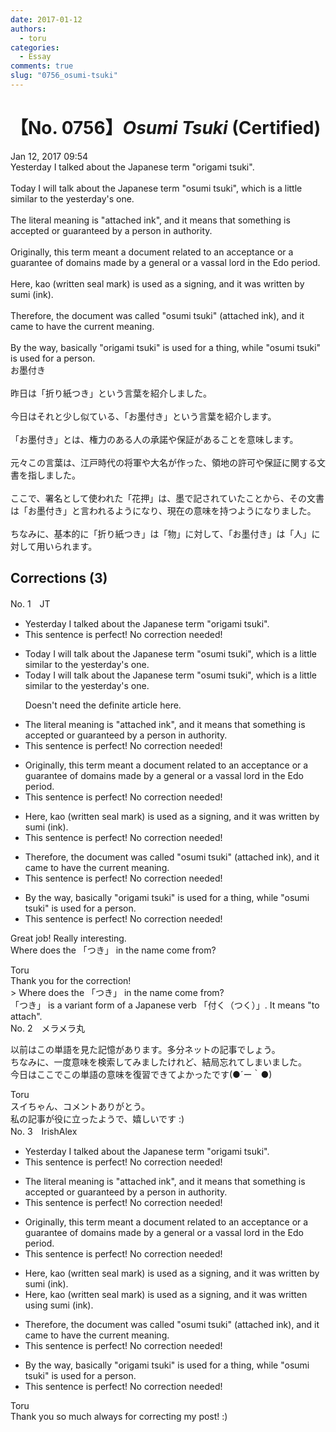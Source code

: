 ```yaml
---
date: 2017-01-12
authors:
  - toru
categories:
  - Essay
comments: true
slug: "0756_osumi-tsuki"
---
```


# 【No. 0756】<strong><em>Osumi Tsuki</em></strong> (Certified)
<div class="date">Jan 12, 2017 09:54</div>
<div id="post"><div id="body_show_ori">
Yesterday I talked about the Japanese term "origami tsuki".<br/><br/>Today I will talk about the Japanese term "osumi tsuki", which is a little similar to the yesterday's one.<br/><br/>The literal meaning is "attached ink", and it means that something is accepted or guaranteed by a person in authority.<br/><br/>Originally, this term meant a document related to an acceptance or a guarantee of domains made by a general or a vassal lord in the Edo period.<br/><br/>Here, kao (written seal mark) is used as a signing, and it was written by sumi (ink).<br/><br/>Therefore, the document was called "osumi tsuki" (attached ink), and it came to have the current meaning.<br/><br/>By the way, basically "origami tsuki" is used for a thing, while "osumi tsuki" is used for a person.
</div></div>

<!-- more -->

<div id="post_ja"><div id="body_show_mo">
お墨付き<br/><br/>昨日は「折り紙つき」という言葉を紹介しました。<br/><br/>今日はそれと少し似ている、「お墨付き」という言葉を紹介します。<br/><br/>「お墨付き」とは、権力のある人の承諾や保証があることを意味します。<br/><br/>元々この言葉は、江戸時代の将軍や大名が作った、領地の許可や保証に関する文書を指しました。<br/><br/>ここで、署名として使われた「花押」は、墨で記されていたことから、その文書は「お墨付き」と言われるようになり、現在の意味を持つようになりました。<br/><br/>ちなみに、基本的に「折り紙つき」は「物」に対して、「お墨付き」は「人」に対して用いられます。
</div></div>

## Corrections (3)
<div id="block"><div class="first_name"> No. 1　<span class="just_name">JT</span></div><div id="block2">
<ul class="correction_field">
<li class="incorrect">Yesterday I talked about the Japanese term "origami tsuki".</li>
<li class="corrected perfect">This sentence is perfect! No correction needed!</li>
</ul>
<ul class="correction_field">
<li class="incorrect">Today I will talk about the Japanese term "osumi tsuki", which is a little similar to the yesterday's one.</li>
<li class="corrected correct">
Today I will talk about the Japanese term "osumi tsuki", which is a little similar to <span class="sline"><span class="f_blue">the</span></span> yesterday's one.
<p class="correction_comment">Doesn't need the definite article here.</p>
</li>
</ul>
<ul class="correction_field">
<li class="incorrect">The literal meaning is "attached ink", and it means that something is accepted or guaranteed by a person in authority.</li>
<li class="corrected perfect">This sentence is perfect! No correction needed!</li>
</ul>
<ul class="correction_field">
<li class="incorrect">Originally, this term meant a document related to an acceptance or a guarantee of domains made by a general or a vassal lord in the Edo period.</li>
<li class="corrected perfect">This sentence is perfect! No correction needed!</li>
</ul>
<ul class="correction_field">
<li class="incorrect">Here, kao (written seal mark) is used as a signing, and it was written by sumi (ink).</li>
<li class="corrected perfect">This sentence is perfect! No correction needed!</li>
</ul>
<ul class="correction_field">
<li class="incorrect">Therefore, the document was called "osumi tsuki" (attached ink), and it came to have the current meaning.</li>
<li class="corrected perfect">This sentence is perfect! No correction needed!</li>
</ul>
<ul class="correction_field">
<li class="incorrect">By the way, basically "origami tsuki" is used for a thing, while "osumi tsuki" is used for a person.</li>
<li class="corrected perfect">This sentence is perfect! No correction needed!</li>
</ul>
<p class="comment_small">
 Great job! Really interesting.
 <br/>
 Where does the 「つき」 in the name come from?
</p>

</div><div class="name"><span class="just_name">Toru</span><br>
Thank you for the correction!<br/>&gt; Where does the 「つき」 in the name come from?<br/>「つき」 is a variant form of a Japanese verb 「付く（つく）」. It means "to attach".
</div>
</div>
<div id="block"><div class="first_name"> No. 2　<span class="just_name">メラメラ丸</span></div><div id="block2">
<p class="comment_small">
 以前はこの単語を見た記憶があります。多分ネットの記事でしょう。
 <br/>
 ちなみに、一度意味を検索してみましたけれど、結局忘れてしまいました。
 <br/>
 今日はここでこの単語の意味を復習できてよかったです(●´ー｀●)
</p>

</div><div class="name"><span class="just_name">Toru</span><br>
スイちゃん、コメントありがとう。<br/>私の記事が役に立ったようで、嬉しいです :)
</div>
</div>
<div id="block"><div class="first_name"> No. 3　<span class="just_name">IrishAlex</span></div><div id="block2">
<ul class="correction_field">
<li class="incorrect">Yesterday I talked about the Japanese term "origami tsuki".</li>
<li class="corrected perfect">This sentence is perfect! No correction needed!</li>
</ul>
<ul class="correction_field">
<li class="incorrect">The literal meaning is "attached ink", and it means that something is accepted or guaranteed by a person in authority.</li>
<li class="corrected perfect">This sentence is perfect! No correction needed!</li>
</ul>
<ul class="correction_field">
<li class="incorrect">Originally, this term meant a document related to an acceptance or a guarantee of domains made by a general or a vassal lord in the Edo period.</li>
<li class="corrected perfect">This sentence is perfect! No correction needed!</li>
</ul>
<ul class="correction_field">
<li class="incorrect">Here, kao (written seal mark) is used as a signing, and it was written by sumi (ink).</li>
<li class="corrected correct">
Here, kao (written seal mark) is used as a signing, and it was written <span class="f_blue">using</span> sumi (ink).
</li>
</ul>
<ul class="correction_field">
<li class="incorrect">Therefore, the document was called "osumi tsuki" (attached ink), and it came to have the current meaning.</li>
<li class="corrected perfect">This sentence is perfect! No correction needed!</li>
</ul>
<ul class="correction_field">
<li class="incorrect">By the way, basically "origami tsuki" is used for a thing, while "osumi tsuki" is used for a person.</li>
<li class="corrected perfect">This sentence is perfect! No correction needed!</li>
</ul>
</div><div class="name"><span class="just_name">Toru</span><br>
Thank you so much always for correcting my post! :)
</div>
</div>
